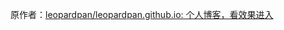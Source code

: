 原作者：[leopardpan/leopardpan.github.io: 个人博客，看效果进入](https://github.com/leopardpan/leopardpan.github.io)